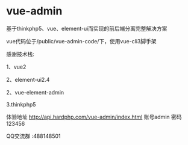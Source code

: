 # vue-admin

基于thinkphp5、vue、element-ui而实现的前后端分离完整解决方案

vue代码位于/public/vue-admin-code/下，使用vue-cli3脚手架

感谢技术栈:

1、vue2 

2、element-ui2.4

2、vue-element-admin

3.thinkphp5


体验地址
http://api.hardphp.com/vue-admin/index.html
账号admin
密码123456


QQ交流群 :488148501

